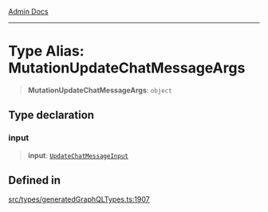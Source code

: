 [Admin Docs](/)

***

# Type Alias: MutationUpdateChatMessageArgs

> **MutationUpdateChatMessageArgs**: `object`

## Type declaration

### input

> **input**: [`UpdateChatMessageInput`](UpdateChatMessageInput.md)

## Defined in

[src/types/generatedGraphQLTypes.ts:1907](https://github.com/Suyash878/talawa-api/blob/cfd688207611ba245c99edd8dbaccb2cdbf6a043/src/types/generatedGraphQLTypes.ts#L1907)
